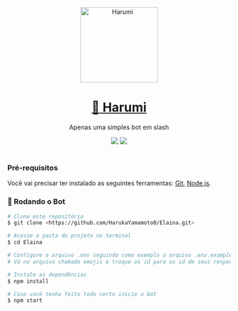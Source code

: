 <p align="center">
  <a href="https://discord.gg/Eg73WUt6Ak">
    <img src="https://imgur.com/i2kjl6E.png" height="170" width="175" alt="Harumi" />
  </a>
</p>

<h1 align="center">
    <a href="https://discord.gg/Eg73WUt6Ak">🤖 Harumi</a>
</h1>
<p align="center">Apenas uma simples bot em slash</p>

<div align="center">
  <img src="https://img.shields.io/static/v1?label=license&message=Apache-2.0&color=blue&style=for-the-badge"/>
  <img src="https://img.shields.io/static/v1?label=status&message=construction&color=success&style=for-the-badge"/>
</div> 

### Pré-requisitos

Você vai precisar ter instalado as seguintes ferramentas:
[Git](https://git-scm.com), [Node.js](https://nodejs.org/en/).

### 🎲 Rodando o Bot

```bash
# Clone este repositório
$ git clone <https://github.com/HarukaYamamoto0/Elaina.git>

# Acesse a pasta do projeto no terminal
$ cd Elaina

# Configure o arquivo .env seguindo como exemplo o arquivo .env.example
# Vá no arquivo chamado emojis e troque os id para os id de seus respectivos emojis

# Instale as dependências
$ npm install

# Caso você tenha feito todo certo inicie o bot
$ npm start
```
